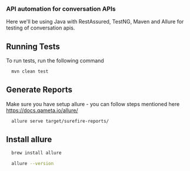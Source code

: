 ### API automation for conversation APIs ###

Here we'll be using Java with RestAssured, TestNG, Maven and Allure for testing of conversation apis.

## Running Tests

To run tests, run the following command

```bash
  mvn clean test
```

## Generate Reports 
Make sure you have setup allure - you can follow steps mentioned here https://docs.qameta.io/allure/
```bash
  allure serve target/surefire-reports/
```

## Install allure ##
```bash
  brew install allure
```
```bash
  allure --version
```




